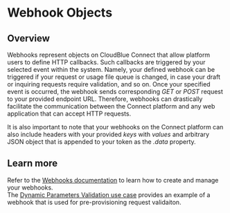 # Webhook Objects
## Overview
Webhooks represent objects on CloudBlue Connect that allow platform users to define HTTP callbacks. Such callbacks are triggered by your selected event within the system. Namely, your defined webhook can be triggered if your request or usage file queue is changed, in case your draft or inquiring requests require validation, and so on. Once your specified event is occurred, the webhook sends corresponding *GET* or *POST* request to your provided endpoint URL. Therefore, webhooks can drastically facilitate the communication between the Connect platform and any web application that can accept HTTP requests.

It is also important to note that your webhooks on the Connect platform can also include headers with your provided *keys* with *values* and arbitrary JSON object that is appended to your token as the *.data* property.
## Learn more
Refer to the [Webhooks documentation](https://connect.cloudblue.com/community/modules/extensions/webhooks/) to learn how to create and manage your webhooks.  
The [Dynamic Parameters Validation use case](https://connect.cloudblue.com/community/modules/subscriptions/user-interface/dynamic-validation/) provides an example of a webhook that is used for pre-provisioning request validaiton.

